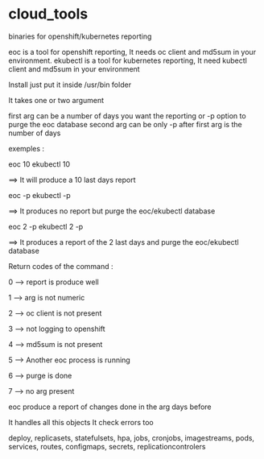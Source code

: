 # cloud_tools
binaries for openshift/kubernetes reporting



eoc is a tool for openshift reporting, It needs oc client and md5sum in your environment.
ekubectl is a tool for kubernetes reporting, It need kubectl client and md5sum in your environment


Install just put it inside /usr/bin folder



It takes one or two argument

first arg can be a number of days you want the reporting  or -p option to purge the eoc database
second arg can be only -p after first arg is the number of days

exemples :

eoc 10     ekubectl 10

  ==> It will produce a 10 last days report

eoc -p     ekubectl -p

  ==> It produces no report but purge the eoc/ekubectl database
  
eoc 2 -p   ekubectl 2 -p

  ==> It produces a report of the 2 last days and purge the eoc/ekubectl database


Return codes of the command :

  0 --> report is produce well
  
  1 --> arg is not numeric
  
  2 --> oc client is not present
  
  3 --> not logging to openshift
  
  4 --> md5sum is not present
  
  5 --> Another eoc process is running

  6 --> purge is done

  7 --> no arg present



eoc produce a report of changes done in the arg days before

It handles all this objects
It check errors too

deploy, replicasets, statefulsets, hpa, jobs, cronjobs, imagestreams, pods, services, routes, configmaps, secrets, replicationcontrolers
